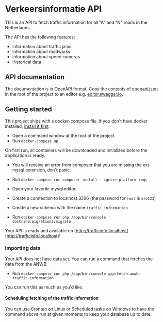 # Verkeersinformatie API
This is an API to fetch traffic information for all "A" and "N" roads in the Netherlands.

The API has the following features:
* Information about traffic jams
* Information about roadworks
* Information about speed cameras
* Historical data

## API documentation
The documentation is in OpenAPI format. Copy the contents of [openapi.json](openapi.json) in the root of the project to an editor e.g. 
[editor.swagger.io](https://editor.swagger.io).

## Getting started
This project ships with a docker-compose file. 
If you don't have docker installed, [install it first](https://docs.docker.com/install/).

* Open a command window at the root of the project
* Run `docker-compose up`

On first run, all containers will be downloaded and initialized before the application is ready.

* You will receive an error from composer that you are missing the ext-mysql extension, don't panic.
* Run `docker-compose run composer install --ignore-platform-reqs`


* Open your favorite mysql editor
* Create a connection to localhost:3306 (the password for `root` is `dev123`)
* Create a new schema with the name `traffic_information`
* Run `docker-compose run php /app/bin/console doctrine:migrations:migrate`

Your API is ready and available on [http://trafficinfo.localhost](http://trafficinfo.localhost)!

### Importing data
Your API does not have data yet. You can run a command that fetches the data from the ANWB.

* Run `docker-compose run php /app/bin/console app:fetch-anwb-traffic-information`

You can run this as much as you'd like.

#### Scheduling fetching of the traffic information
You can use Crontab on Linux or Scheduled tasks on Windows to have the command above run at given moments to keep your database up to date.
